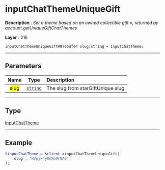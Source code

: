 # inputChatThemeUniqueGift

**Description** : *Set a theme based on an owned collectible gift &raquo;, returned by account\.getUniqueGiftChatThemes*

**Layer** : 216

```tl
inputChatThemeUniqueGift#87e5dfe4 slug:string = InputChatTheme;
```

---

## Parameters

| Name | Type | Description |
| :---: | :---: | :--- |
| <mark>slug</mark> | [`string`](type/string) | The slug from starGiftUnique.slug |

---

## Type

[InputChatTheme](type/InputChatTheme)

---

## Example

```php
$inputChatTheme = $client->inputChatThemeUniqueGift(
	slug : 'HVpjk4yOeXm9rNA0',
);
```